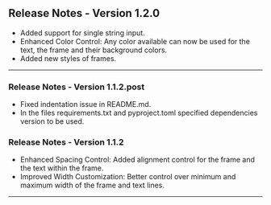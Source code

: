 #

## Release Notes - Version 1.2.0

- Added support for single string input.
- Enhanced Color Control: Any color available can now be used for the text, the frame and their background colors.
- Added new styles of frames.

___

### Release Notes - Version 1.1.2.post

- Fixed indentation issue in README.md.
- In the files requirements.txt and pyproject.toml specified dependencies version to be used.

### Release Notes - Version 1.1.2

- Enhanced Spacing Control: Added alignment control for the frame and the text within the frame.
- Improved Width Customization: Better control over minimum and maximum width of the frame and text lines.

___
